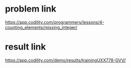 problem link
=========
<https://app.codility.com/programmers/lessons/4-counting_elements/missing_integer/>

result link
=======
<https://app.codility.com/demo/results/trainingUXX778-GVV/>